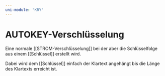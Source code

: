 ```yaml
---
uni-module: "KRY"
---
```


# AUTOKEY-Verschlüsselung

Eine normale [[STROM-Verschlüsselung]] bei der aber die Schlüsselfolge aus einem [[Schlüssel]] erstellt wird.

Dabei wird dem [[Schlüssel]] einfach der Klartext angehängt bis die Länge des Klartexts erreicht ist.
